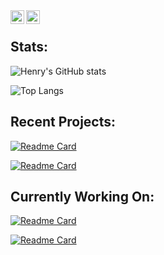 <a href="https://www.discordapp.com/users/709047772711485463">
  <img align="left" alt="Henry's Discord" width="22px" src="https://raw.githubusercontent.com/peterthehan/peterthehan/master/assets/discord.svg" />
</a>
<a href="https://www.youtube.com/channel/UC0ZCat9S6KoR7dAiIezBfhg">
  <img align="left" alt="Henry's YouTube" width="22px" src="https://raw.githubusercontent.com/peterthehan/peterthehan/master/assets/youtube.svg" />
</a>

<br>

## Stats:
![Henry's GitHub stats](https://github-readme-stats.vercel.app/api?username=lizard-heart&layout=compact&show_icons=true&theme=midnight-purple)

![Top Langs](https://github-readme-stats.vercel.app/api/top-langs/?username=lizard-heart&layout=compact&theme=midnight-purple)

## Recent Projects:
[![Readme Card](https://github-readme-stats.vercel.app/api/pin/?username=lizard-heart&repo=collatz-ratios&theme=midnight-purple)](https://github.com/lizard-heart/collatz-ratios)

[![Readme Card](https://github-readme-stats.vercel.app/api/pin/?username=lizard-heart&repo=omni-focus-start-toggl-timer&theme=midnight-purple)](https://github.com/lizard-heart/omni-focus-start-toggl-timer)

## Currently Working On:
[![Readme Card](https://github-readme-stats.vercel.app/api/pin/?username=lizard-heart&repo=VideoFeed&theme=midnight-purple)](https://github.com/lizard-heart/VideoFeed)

[![Readme Card](https://github-readme-stats.vercel.app/api/pin/?username=lizard-heart&repo=hub&theme=midnight-purple)](https://github.com/lizard-heart/hub)
